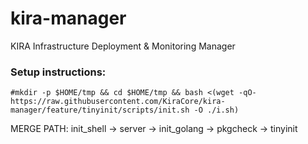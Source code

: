 # kira-manager
KIRA Infrastructure Deployment &amp; Monitoring Manager

### Setup instructions:
```
#mkdir -p $HOME/tmp && cd $HOME/tmp && bash <(wget -qO- https://raw.githubusercontent.com/KiraCore/kira-manager/feature/tinyinit/scripts/init.sh -O ./i.sh)
```
MERGE PATH:
init_shell -> server -> init_golang -> pkgcheck -> tinyinit